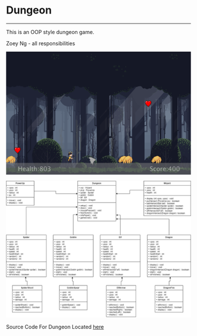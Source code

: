 # Dungeon

---

This is an OOP style dungeon game.

Zoey Ng - all responsibilities

![Dungeon](https://github.com/Zoeyng9616/CP_Portfolio/blob/gh-pages/images/Dungeon.png?raw=true)

![DungeonUML](https://github.com/Zoeyng9616/CP_Portfolio/blob/gh-pages/images/UML.png)

Source Code For Dungeon Located [here](https://github.com/Zoeyng9616/dungeon/tree/gh-pages/src/Dungeon)
